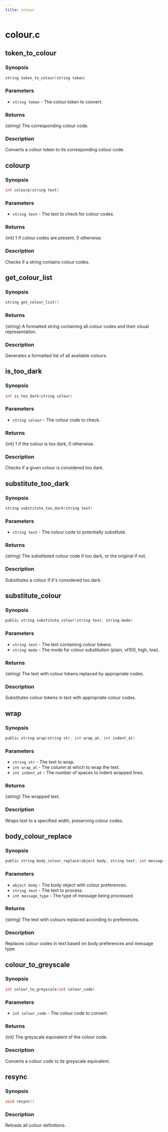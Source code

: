 ```yaml
---
title: colour
---
```

# colour.c

## token_to_colour

### Synopsis

```c
string token_to_colour(string token)
```

### Parameters

* `string token` - The colour token to convert.

### Returns

{string} The corresponding colour code.

### Description

Converts a colour token to its corresponding colour code.

## colourp

### Synopsis

```c
int colourp(string text)
```

### Parameters

* `string text` - The text to check for colour codes.

### Returns

{int} 1 if colour codes are present, 0 otherwise.

### Description

Checks if a string contains colour codes.

## get_colour_list

### Synopsis

```c
string get_colour_list()
```

### Returns

{string} A formatted string containing all colour codes and their visual representation.

### Description

Generates a formatted list of all available colours.

## is_too_dark

### Synopsis

```c
int is_too_dark(string colour)
```

### Parameters

* `string colour` - The colour code to check.

### Returns

{int} 1 if the colour is too dark, 0 otherwise.

### Description

Checks if a given colour is considered too dark.

## substitute_too_dark

### Synopsis

```c
string substitute_too_dark(string text)
```

### Parameters

* `string text` - The colour code to potentially substitute.

### Returns

{string} The substituted colour code if too dark, or the original if not.

### Description

Substitutes a colour if it's considered too dark.

## substitute_colour

### Synopsis

```c
public string substitute_colour(string text, string mode)
```

### Parameters

* `string text` - The text containing colour tokens.
* `string mode` - The mode for colour substitution (plain, vt100, high, low).

### Returns

{string} The text with colour tokens replaced by appropriate codes.

### Description

Substitutes colour tokens in text with appropriate colour codes.

## wrap

### Synopsis

```c
public string wrap(string str, int wrap_at, int indent_at)
```

### Parameters

* `string str` - The text to wrap.
* `int wrap_at` - The column at which to wrap the text.
* `int indent_at` - The number of spaces to indent wrapped lines.

### Returns

{string} The wrapped text.

### Description

Wraps text to a specified width, preserving colour codes.

## body_colour_replace

### Synopsis

```c
public string body_colour_replace(object body, string text, int message_type)
```

### Parameters

* `object body` - The body object with colour preferences.
* `string text` - The text to process.
* `int message_type` - The type of message being processed.

### Returns

{string} The text with colours replaced according to preferences.

### Description

Replaces colour codes in text based on body preferences and message type.

## colour_to_greyscale

### Synopsis

```c
int colour_to_greyscale(int colour_code)
```

### Parameters

* `int colour_code` - The colour code to convert.

### Returns

{int} The greyscale equivalent of the colour code.

### Description

Converts a colour code to its greyscale equivalent.

## resync

### Synopsis

```c
void resync()
```

### Description

Reloads all colour definitions.

